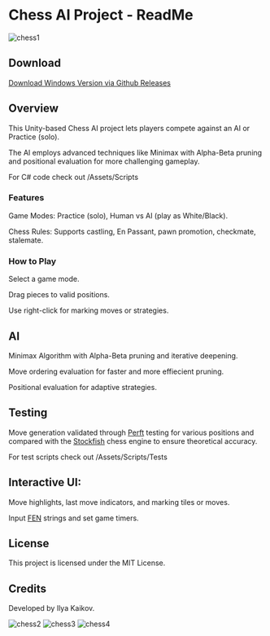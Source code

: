 # Chess AI Project - ReadMe
![chess1](https://github.com/user-attachments/assets/09725026-a0ab-4dcd-a921-c3aa425ac543)

## Download

[Download Windows Version via Github Releases](https://github.com/IlyaKaikov/Chess-AI/releases/tag/v1.0.0)

## Overview

This Unity-based Chess AI project lets players compete against an AI or Practice (solo).

The AI employs advanced techniques like Minimax with Alpha-Beta pruning and positional evaluation for more challenging gameplay.

For C# code check out /Assets/Scripts

### Features

Game Modes: Practice (solo), Human vs AI (play as White/Black).

Chess Rules: Supports castling, En Passant, pawn promotion, checkmate, stalemate.

### How to Play

Select a game mode.

Drag pieces to valid positions.

Use right-click for marking moves or strategies.

## AI

Minimax Algorithm with Alpha-Beta pruning and iterative deepening.

Move ordering evaluation for faster and more effiecient pruning.

Positional evaluation for adaptive strategies.

## Testing

Move generation validated through [Perft](https://www.chessprogramming.org/Perft_Results) testing for various positions and compared with the [Stockfish](https://www.chessprogramming.org/Stockfish) chess engine to ensure theoretical accuracy.

For test scripts check out /Assets/Scripts/Tests

## Interactive UI:

Move highlights, last move indicators, and marking tiles or moves.

Input [FEN](https://www.chessprogramming.org/Forsyth-Edwards_Notation) strings and set game timers.

## License

This project is licensed under the MIT License.

## Credits

Developed by Ilya Kaikov.

![chess2](https://github.com/user-attachments/assets/103a4190-4aa9-4ed9-9fa6-b389f6752307)
![chess3](https://github.com/user-attachments/assets/1055d2fb-e2dd-4a72-aa2f-908434efc552)
![chess4](https://github.com/user-attachments/assets/459fe76c-dd23-4284-bbbc-35a01abd4b34)
